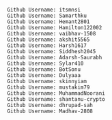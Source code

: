     Github Username: itsmnsi
    Github Username: Samarthku
    Github Username: Hemant2801
    Github Username: Hamilton122002
    Github Username: vaibhav-1508
    Github Username: akshit5565
    Github Username: Harsh1617
    Github Username: Siddhesh2045
    Github Username: Adarsh-Saurabh
    Github Username: Sylar410
    Github Username: BotSonu 
    Github Username: Dulyaaa
    Github Username: skinnyiam
    Github Username: mustakim79
    Github Username: MuhammadNoorani
    Github Username: shantanu-crypto
    Github Username: dhrupad-sah
    Github Username: Madhav-2808
